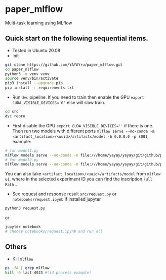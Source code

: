 # paper_mlflow
Multi-task learning using MLflow
## Quick start on the following sequential items.
- Tested in Ubuntu 20.08
- Init
```bash
git clone https://github.com/YAYAYru/paper_mlflow.git
cd paper_mlflow
python3 -m venv venv
source venv/bin/activate
pip3 install --upgrade pip
pip install -r requirements.txt
```
- Run `dvc` pipeline. If you need to train then enable the GPU `export CUDA_VISIBLE_DEVICES='0'` else will slow train.
```bash
cd src
dvc repro
```
- First disable the GPU `export CUDA_VISIBLE_DEVICES=''` if there is one.  Then run two models with different ports `mlflow serve --no-conda -m <artifact_location>/<uuid>/artifacts/model -h 0.0.0.0 -p 8001`, example:
```bash
# for model1.py
mlflow models serve --no-conda -m file:///home/yayay/yayay/git/github/paper_mlflow/src/mlruns/902157297686484746/dcfc070aae044571af6577fa8f2f88b2/artifacts/model -h 0.0.0.0 -p 8001
# for model2.py
mlflow models serve --no-conda -m file:///home/yayay/yayay/git/github/paper_mlflow/src/mlruns/137049049665508372/b75e8ca4891d41e486e041fc996829e9/artifacts/model -h 0.0.0.0 -p 8002
```
You can also take `<artifact_location>/<uuid>/artifacts/model` from `mlflow ui`, where in the selected experiment ID you can find the inscription `Full Path:`. 
- See request and response result `src/request.py` or `notebooks/request.ipynb` if installed jupyter
```bash
python3 request.py
```
or
```bash
jupyter notebook
# choose notebooks/request.ipynb and run all
```

## Others
- Kill `mlflow`
```bash
ps -fA | grep mlflow
kill -9 last 4023 #(id process example)
```
